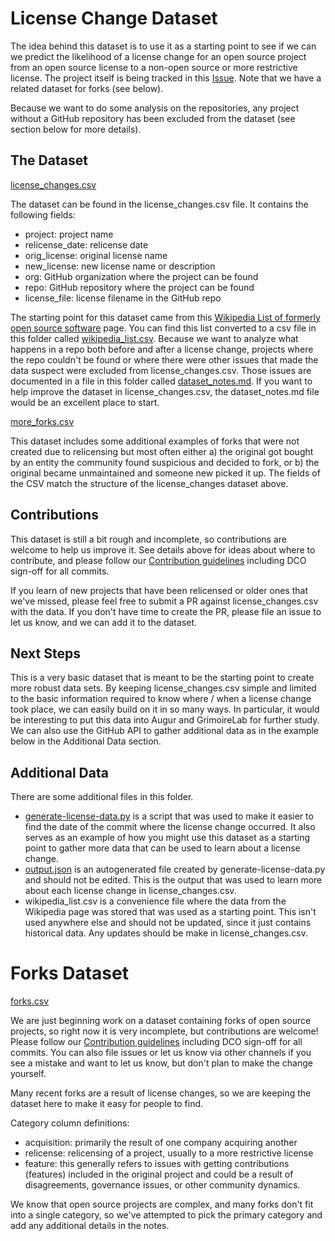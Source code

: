 # License Change Dataset

The idea behind this dataset is to use it as a starting point to see if we can we predict the likelihood of a license change for an open source project from an open source license to a non-open source or more restrictive license. The project itself is being tracked in this [Issue](https://github.com/chaoss/wg-data-science/issues/47). Note that we have a related dataset for forks (see below).

Because we want to do some analysis on the repositories, any project without a GitHub repository has been excluded from the dataset (see section below for more details).

## The Dataset

[license_changes.csv](license_changes.csv)

The dataset can be found in the license_changes.csv file. It contains the following fields:
* project: project name
* relicense_date: relicense date
* orig_license: original license name
* new_license: new license name or description
* org: GitHub organization where the project can be found
* repo: GitHub repository where the project can be found
* license_file: license filename in the GitHub repo

The starting point for this dataset came from this [Wikipedia List of formerly open source software](https://en.wikipedia.org/wiki/List_of_formerly_open-source_or_free_software) page. You can find this list converted to a csv file in this folder called [wikipedia_list.csv](wikipedia_list.csv). Because we want to analyze what happens in a repo both before and after a license change, projects where the repo couldn't be found or where there were other issues that made the data suspect were excluded from license_changes.csv. Those issues are documented in a file in this folder called [dataset_notes.md](dataset_notes.md). If you want to help improve the dataset in license_changes.csv, the dataset_notes.md file would be an excellent place to start.


[more_forks.csv](more_forks.csv)

This dataset includes some additional examples of forks that were not created due to relicensing but most often either a) the original got bought by an entity the community found suspicious and decided to fork, or b) the original became unmaintained and someone new picked it up. The fields of the CSV match the structure of the license_changes dataset above.

## Contributions

This dataset is still a bit rough and incomplete, so contributions are welcome to help us improve it. See details above for ideas about where to contribute, and please follow our [Contribution guidelines](https://github.com/chaoss/wg-data-science/blob/main/CONTRIBUTING.md) including DCO sign-off for all commits.

If you learn of new projects that have been relicensed or older ones that we've missed, please feel free to submit a PR against license_changes.csv with the data. If you don't have time to create the PR, please file an issue to let us know, and we can add it to the dataset.

## Next Steps

This is a very basic dataset that is meant to be the starting point to create more robust data sets. By keeping license_changes.csv simple and limited to the basic information required to know where / when a license change took place, we can easily build on it in so many ways. In particular, it would be interesting to put this data into Augur and GrimoireLab for further study. We can also use the GitHub API to gather additional data as in the example below in the Additional Data section.

## Additional Data

There are some additional files in this folder.

* [generate-license-data.py](generate-license-data.py) is a script that was used to make it easier to find the date of the commit where the license change occurred. It also serves as an example of how you might use this dataset as a starting point to gather more data that can be used to learn about a license change.
* [output.json](output.json) is an autogenerated file created by generate-license-data.py and should not be edited. This is the output that was used to learn more about each license change in license_changes.csv.
* wikipedia_list.csv is a convenience file where the data from the Wikipedia page was stored that was used as a starting point. This isn't used anywhere else and should not be updated, since it just contains historical data. Any updates should be make in license_changes.csv.

# Forks Dataset

[forks.csv](forks.csv)

We are just beginning work on a dataset containing forks of open source projects, so right now it is very incomplete, but contributions are welcome! Please follow our [Contribution guidelines](https://github.com/chaoss/wg-data-science/blob/main/CONTRIBUTING.md) including DCO sign-off for all commits. You can also file issues or let us know via other channels if you see a mistake and want to let us know, but don't plan to make the change yourself.

Many recent forks are a result of license changes, so we are keeping the dataset here to make it easy for people to find.

Category column definitions:
* acquisition: primarily the result of one company acquiring another
* relicense: relicensing of a project, usually to a more restrictive license
* feature: this generally refers to issues with getting contributions (features) included in the original project and could be a result of disagreements, governance issues, or other community dynamics.

We know that open source projects are complex, and many forks don't fit into a single category, so we've attempted to pick the primary category and add any additional details in the notes.
